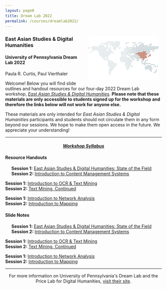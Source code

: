 ```yaml
---
layout: page0
title: Dream Lab 2022
permalink: /courses/dreamlab2022/
---
```


<div style>
<img src="/images/east_asia_bg.png" style="float:right;max-width:45%;padding: 10px 10px 10px 15px;">
</div><h3>East Asian Studies & Digital Humanities</h3><p>
<h4>University of Pennsylvania Dream Lab 2022</h4>
<p></p>
Paula R. Curtis, Paul Vierthaler<p></p>
<p></p>
Welcome! Below you will find slide outlines and handout resources for our four-day 2022 Dream Lab workshop, <em><a href="https://web.sas.upenn.edu/dream-lab/east-asian-studies-and-digital-humanities-2022/">East Asian Studies & Digital Humanities</a></em>. <b>Please note that these materials are only accessible to students signed up for the workshop and therefore the links below will not work for anyone else.</b><p></p>
These materials are only intended for <em>East Asian Studies & Digital Humanities</em> participants and students should not circulate them in any form beyond our sessions. We hope to make them open access in the future. We appreciate your understanding!
<p></p>
<hr>
<p></p>
<center><em><h4><a href="https://docs.google.com/document/d/1cL4_w_l638rTDGhyIo3CxtPsK-SCF0Gg_rba24_ZuIo/edit?usp=sharing">Workshop Syllabus</a></h4></em></center><p></p>
<p></p>
<h4>Resource Handouts</h4><p></p>

<span style="padding-left: 20px; display:block"><b>Session 1:</b> <a href="https://docs.google.com/document/d/1tUuIZKcTU8iugMoJiTf4vxjRRrTz-JXy3lg1lchUuWU/edit?usp=sharing">East Asian Studies & Digital Humanities: State of the Field</a><br>
<b>Session 2:</b> <a href="https://docs.google.com/document/d/1xAu9yPUZipOL862nvb2NTbDxNeWQItlHy3IJiX5o36Q/edit?usp=sharing">Introduction to Content Management Systems</a><br>
<p></p>
<b>Session 1:</b> <a href="https://docs.google.com/document/d/1kxZ4glMxWuAZ_4LIaL9mQyZNMxoO8nbaekBRq5OyTd0/edit?usp=sharing">Introduction to OCR & Text Mining</a><br>
<b>Session 2:</b> <a href="https://docs.google.com/document/d/1tUB5cEo9338Zm4rkoLuX1I8TO1eXKPKQiAEH40lCtlo/edit?usp=sharing">Text Mining, Continued</a><br>
<p></p>
<b>Session 1:</b> <a href="https://docs.google.com/document/d/1jpJnbfq6K5ABFd9-hwKRD547OkgwLHU-GLfbRqyFYRs/edit?usp=sharing">Introduction to Network Analysis</a><br>
<b>Session 2:</b> <a href="https://docs.google.com/document/d/1l3IWUT3j27y1EJJmPpRi8ro727Vq3N5WW6AiTZeM228/edit?usp=sharing">Introduction to Mapping</a><br>
</span>
<p></p>
<p></p>
<h4>Slide Notes</h4><p></p>

<span style="padding-left: 20px; display:block"><b>Session 1:</b> <a href="https://docs.google.com/document/d/1lGlnOfyW7gtiPTrVBikLYKhe97X3QXA-GDqII5ezCaQ/edit?usp=sharing">East Asian Studies & Digital Humanities: State of the Field</a><br>
<b>Session 2:</b> <a href="https://docs.google.com/document/d/1MLr-7dQzu7Tf_VkUa5esgjZjTp0oeaeYdn-zNozJxKM/edit?usp=sharing">Introduction to Content Management Systems</a><br>
<p></p>
<b>Session 1:</b> <a href="https://docs.google.com/document/d/1Krz8QKCfILFsagwJqpeMEAiXu9jpTbuh3Vkfp1c4k9M/edit?usp=sharing">Introduction to OCR & Text Mining</a><br>
<b>Session 2:</b> <a href="https://docs.google.com/document/d/1Krz8QKCfILFsagwJqpeMEAiXu9jpTbuh3Vkfp1c4k9M/edit?usp=sharing">Text Mining, Continued</a><br>
<p></p>
<b>Session 1:</b> <a href="https://docs.google.com/document/d/1-e8XG8k8wPcswXA2vAnDOaP0bVaDOu5yQjCE40UxNjM/edit?usp=sharing">Introduction to Network Analysis</a><br>
<b>Session 2:</b> <a href="https://docs.google.com/document/d/10lk31cZqPaoAMKcNW6yKmMV8yWNAm0jaQ80zX41QZEU/edit?usp=sharing">Introduction to Mapping</a><br>
</span>
<p></p>
<p></p>
<hr>
<p></p>
<center>For more information on University of Pennsylvania's Dream Lab and the Price Lab for Digital Humanities, <a href="https://web.sas.upenn.edu/dream-lab/">visit their site</a>.</center>
